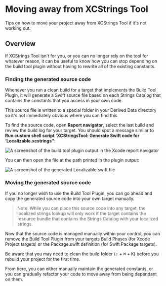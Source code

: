 # Moving away from XCStrings Tool

Tips on how to move your project away from XCStrings Tool if it's not working out.

## Overview

If XCStrings Tool isn't for you, or you can no longer rely on the tool for whatever reason, it can be useful to know how you can stop depending on the build tool plugin without having to rewrite all of the existing constants. 

### Finding the generated source code

Whenever you run a clean build for a target that implements the Build Tool Plugin, it will generate a Swift source file based on each Strings Catalog that contains the constants that you access in your own code.

This source file is written to a special folder in your Derived Data directory so it's not immediately obvious where you can find this. 

To find the source code, open **Report navigator**, select the last build and review the build log for your target. You should spot a message similar to **Run custom shell script 'XCStringsTool: Generate Swift code for ‘Localizable.xcstrings‘'**:

![A screenshot of the build tool plugin output in the Xcode report navigator](Xcode-BuildLog)

You can then open the file at the path printed in the plugin output:

![A screenshot of the generated Localizable.swift file](Xcode-Generated)

### Moving the generated source code

If you no longer wish to use the Build Tool Plugin, you can go ahead and copy the generated source code into your own target manually. 

> Note: While you can place this source code into any target, the localized strings lookup will only work if the target contains the resource bundle that contains the Strings Catalog with your localized strings. 

Now that the source code is managed manually within your control, you can remove the Build Tool Plugin from your targets Build Phases (for Xcode Project targets) or the Package.swift definition (for Swift Package targets).

Be aware that you may need to clean the build folder (<kbd>⇧</kbd> + <kbd>⌘</kbd> + <kbd>K</kbd>) before you rebuild your project for the first time.

From here, you can either manually maintain the generated constants, or you can gradually refactor your code to move away from being dependant on them.
